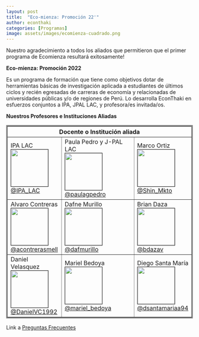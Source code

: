 ```yaml
---
layout: post
title:  "Eco-mienza: Promoción 22'"
author: econthaki
categories: [Programas]
image: assets/images/ecomienza-cuadrado.png
---
```

Nuestro agradecimiento a todos los aliados que permitieron que el primer programa de Ecomienza resultará exitosamente!


**Eco-mienza: Promoción 2022**

Es un programa de formación que tiene como objetivos dotar de herramientas básicas de investigación aplicada a estudiantes de últimos ciclos y recién egresadas de carreras de economía y relacionadas de universidades públicas y/o de regiones de Perú. Lo desarrolla EconThaki en esfuerzos conjuntos a IPA, JPAL LAC, y profesora/es invitada/os.



**Nuestros Profesores e Instituciones Aliadas**


<table  border="3" bordercolor="gray" align="center" style="width:100%">
  <tr>
        <th colspan="3">Docente o Institución aliada</th> 
  </tr>  
  <tr>
    <td>IPA LAC <br /><img src="{{ site.baseurl }}/assets/images/eco22/ipalat.jpg" border=1 height=100 width=100><br /><a href="https://twitter.com/IPA_LAC"> @IPA_LAC</a> </td>
    <td>Paula Pedro y J-PAL LAC <br /><img src="{{ site.baseurl }}/assets/images/eco22/ppedro.jpg" border=1 height=100 width=100><br /><a href="https://twitter.com/paulagpedro">@paulagpedro</a></td>
    <td>Marco Ortiz <br /><img src="{{ site.baseurl }}/assets/images/eco22/bdaza.jpg" border=1 height=100 width=100><br /><a href="https://twitter.com/Shin_Mkto">@Shin_Mkto</a></td>
  </tr>
  <tr>
    <td>Alvaro Contreras <br /><img src="{{ site.baseurl }}/assets/images/eco22/acontreras.png" border=1 height=100 width=100><br /><a href="https://twitter.com/acontrerasmell"> @acontrerasmell</a> </td>
    <td>Dafne Murillo <br /><img src="{{ site.baseurl }}/assets/images/eco22/dmurillo.jpeg" border=1 height=100 width=100><br /><a href="https://twitter.com/dafmurillo">@dafmurillo</a></td>
    <td>Brian Daza <br /><img src="{{ site.baseurl }}/assets/images/eco22/bdaza.jpg" border=1 height=100 width=100><br /><a href="https://twitter.com/bdazav">@bdazav</a></td>
  </tr>
  <tr>
    <td>Daniel Velasquez <br /><img src="{{ site.baseurl }}/assets/images/eco22/dvelasquez.jpg" border=1 height=100 width=100><br /><a href="https://twitter.com/DanielVC1992"> @DanielVC1992</a> </td>
    <td>Mariel Bedoya <br /><img src="{{ site.baseurl }}/assets/images/eco22/mbedoya.jpeg" border=1 height=100 width=100><br /><a href="https://twitter.com/mariel_bedoya">@mariel_bedoya</a></td>
    <td>Diego Santa María <br /><img src="{{ site.baseurl }}/assets/images/eco22/dsantamaria.jpeg" border=1 height=100 width=100><br /><a href="https://twitter.com/dsantamariaa94">@dsantamariaa94</a></td>    
  </tr>
</table>

Link a  [Preguntas Frecuentes][pregfreq-link]

[pregfreq-link]:   https://econthaki.github.io/recursos/2021/01/06/pregfreq.html

